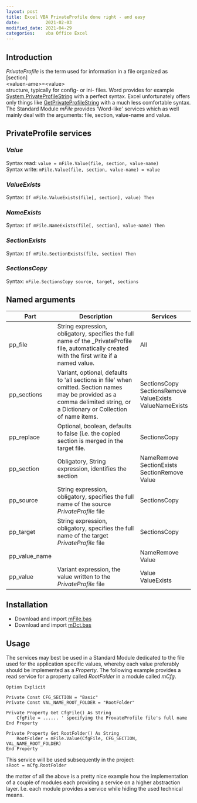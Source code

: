 ```yaml
---
layout: post
title: Excel VBA PrivateProfile done right - and easy
date:          2021-02-03
modified_date: 2021-04-29
categories:    vba Office Excel
---
```

<!--more-->

## Introduction
_PrivateProfile_ is the term used for information in a file organized as<br>[section]<br>\<valuen-ame>=\<value><br>structure, typically for config- or ini- files. Word provides for example [System.PrivateProfileString][4] with a perfect syntax. Excel unfortunately offers only things like [GetPrivateProfileString][3] with a much less comfortable syntax. The Standard Module _mFile_ provides 'Word-like' services which as well mainly deal with the arguments: file, section, value-name and value.

## PrivateProfile services 

### _Value_
Syntax read: `value = mFile.Value(file, section, value-name)`<br>
Syntax write: `mFile.Value(file, section, value-name) = value`

### _ValueExists_
Syntax: `If mFile.ValueExists(file[, section], value) Then`

### _NameExists_
Syntax: `If mFile.NameExists(file[, section], value-name) Then`

### _SectionExists_
Syntax: `If mFile.SectionExists(file, section) Then`

### _SectionsCopy_
Syntax: `mFile.SectionsCopy source, target, sections`

## Named arguments

| Part      | Description | Services |
| --------- | ----------- | -------- |
|pp_file    | String expression, obligatory, specifies the full name of the _PrivateProfile file, automatically created with the first write if a named value.| All |
|pp_sections| Variant, optional, defaults to 'all sections in file' when omitted. Section names may be provided as a comma delimited string, or a Dictionary or Collection of name items.  | SectionsCopy<br>SectionsRemove<br>ValueExists<br>ValueNameExists|
| pp_replace    | Optional, boolean, defaults to false (i.e. the copied section is merged in the target file. | SectionsCopy |
| pp_section    | Obligatory, String expression, identifies the section| NameRemove<br>SectionExists<br>SectionRemove<br>Value<br> |
| pp_source     | String expression, obligatory, specifies the full name of the source _PrivateProfile_ file | SectionsCopy |
| pp_target     | String expression, obligatory, specifies the full name of the target _PrivateProfile_ file | SectionsCopy |
| pp_value_name | | NameRemove<br>Value |
| pp_value      | Variant expression, the value written to the _PrivateProfile_ file | Value<br>ValueExists |


## Installation
- Download and import [mFile.bas][1]
- Download and import [mDct.bas][2]

## Usage
The services may best be used in a Standard Module dedicated to the file used for the application specific values, whereby each value preferably should be implemented as a _Property_. The following example provides a read service for a property called _RootFolder_ in a module called _mCfg_.
```VB
Option Explicit

Private Const CFG_SECTION = "Basic"
Private Const VAL_NAME_ROOT_FOLDER = "RootFolder"

Private Property Get CfgFile() As String
    CfgFile = ...... ' specifying the ProvateProfile file's full name
End Property

Private Property Get RootFolder() As String
    RootFolder = mFile.Value(CfgFile, CFG_SECTION, VAL_NAME_ROOT_FOLDER)
End Property

```
This service will be used subsequently in the project:<br>
`sRoot = mCfg.RootFolder`

the matter of all the above is a pretty nice example how the implementation of a couple of modules each providing a service on a higher abstraction layer. I.e. each module provides a service while hiding the used technical means.  

[1]: https://gitcdn.link/cdn/warbe-maker/Common-VBA-File-Services/master/mFile.bas
[2]: https://gitcdn.link/cdn/warbe-maker/Common-VBA-Dirctory-Services/master/mDct.bas
[3]: https://docs.microsoft.com/de-de/windows/win32/api/winbase/nf-winbase-getprivateprofilestring?redirectedfrom=MSDN
[4]: https://docs.microsoft.com/de-de/office/vba/api/word.system.privateprofilestring